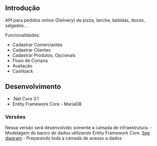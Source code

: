 ## Introdução

API para pedidos online (Delivery) de pizza, lanche, bebidas, doces, salgados...

Funcionalidades:

* Cadastrar Comerciantes
* Cadastrar Clientes
* Cadastrar Produtos, Opcionais
* Fluxo de Compra
* Avaliação
* Cashback

## Desenvolvimento

* .Net Core 3.1
* Entity Framework Core - MariaDB

### Versões

Nessa versão será desenvolvido somente a camada de infraestrutura.
    - Modelagem do banco de dados utilizando Entity Framework Core. [See diagram](/docs/diagram.png)
    - Preparando toda a camada de acesso a dados